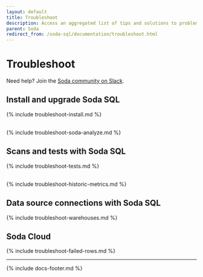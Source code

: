```yaml
---
layout: default
title: Troubleshoot
description: Access an aggregated list of tips and solutions to problems using Soda.
parent: Soda
redirect_from: /soda-sql/documentation/troubleshoot.html
---
```


# Troubleshoot

Need help? Join the <a href="http://community.soda.io/slack" target="_blank"> Soda community on Slack</a>.

## Install and upgrade Soda SQL

{% include troubleshoot-install.md %}
<br />
<br />

{% include troubleshoot-soda-analyze.md %}
<br />

## Scans and tests with Soda SQL

{% include troubleshoot-tests.md %}
<br />
<br />

{% include troubleshoot-historic-metrics.md %}
<br />

## Data source connections with Soda SQL

{% include troubleshoot-warehouses.md %}
<br />

## Soda Cloud

{% include troubleshoot-failed-rows.md %}
<br />

---
{% include docs-footer.md %}